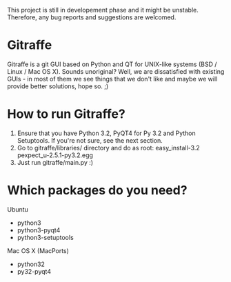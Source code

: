 This project is still in developement phase and it might be unstable. Therefore, any bug reports and suggestions are welcomed.

Gitraffe
========

Gitraffe is a git GUI based on Python and QT for UNIX-like systems (BSD / Linux / Mac OS X). Sounds unoriginal? Well, we are dissatisfied with existing GUIs - in most of them we see things that we don't like and maybe we will provide better solutions, hope so. ;)

How to run Gitraffe?
====================

1. Ensure that you have Python 3.2, PyQT4 for Py 3.2 and Python Setuptools. If you're not sure, see the next section.
2. Go to gitraffe/libraries/ directory and do as root:
easy_install-3.2 pexpect_u-2.5.1-py3.2.egg
3. Just run gitraffe/main.py :)

Which packages do you need?
===========================

Ubuntu
- python3
- python3-pyqt4
- python3-setuptools

Mac OS X (MacPorts)
- python32
- py32-pyqt4